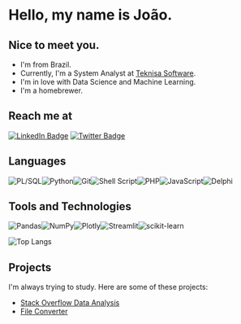 # Hello, my name is João.
## Nice to meet you.

- I'm from Brazil.
- Currently, I'm a System Analyst at [Teknisa Software](https://www.teknisa.com/).
- I'm in love with Data Science and Machine Learning.
- I'm a homebrewer.

## Reach me at
[![LinkedIn Badge](https://img.shields.io/badge/LinkedIn-Profile-informational?style=flat&logo=linkedin&logoColor=white&color=0D76A8)](https://www.linkedin.com/in/jpaulorc/)
[![Twitter Badge](https://img.shields.io/badge/Twitter-Profile-informational?style=flat&logo=twitter&logoColor=white&color=1CA2F1)](https://twitter.com/jpaulorc)

## Languages
<img alt="PL/SQL" src="https://img.shields.io/badge/PLSQL-F80000?style=for-the-badge&logo=oracle&logoColor=black"/><img alt="Python" src="https://img.shields.io/badge/python-%2314354C.svg?style=for-the-badge&logo=python&logoColor=white"/><img alt="Git" src="https://img.shields.io/badge/git-%23F05033.svg?style=for-the-badge&logo=git&logoColor=white"/><img alt="Shell Script" src="https://img.shields.io/badge/shell_script-%23121011.svg?style=for-the-badge&logo=gnu-bash&logoColor=white"/><img alt="PHP" src="https://img.shields.io/badge/PHP-777BB4?style=for-the-badge&logo=php&logoColor=white"/><img alt="JavaScript" src="https://img.shields.io/badge/JavaScript-323330?style=for-the-badge&logo=javascript&logoColor=F7DF1E"/><img alt="Delphi" src="https://img.shields.io/badge/Delphi-B22222?style=for-the-badge&logo=delphi&logoColor=white"/>

## Tools and Technologies
<img alt="Pandas" src="https://img.shields.io/badge/pandas-%23150458.svg?style=for-the-badge&logo=pandas&logoColor=white"/><img alt="NumPy" src="https://img.shields.io/badge/numpy-%23013243.svg?style=for-the-badge&logo=numpy&logoColor=white"/><img alt="Plotly" src="https://img.shields.io/badge/Plotly-239120?style=for-the-badge&logo=plotly&logoColor=white"/><img alt="Streamlit" src="https://img.shields.io/badge/Streamlit-FF4B4B?style=for-the-badge&logo=Streamlit&logoColor=white"/><img alt="scikit-learn" src="https://img.shields.io/badge/scikit_learn-F7931E?style=for-the-badge&logo=scikit-learn&logoColor=white"/>


![Top Langs](https://github-readme-stats.vercel.app/api/top-langs/?username=jpaulorc&layout=compact&theme=dracula&title_color=White)

## Projects 
I'm always trying to study. Here are some of these projects:
- [Stack Overflow Data Analysis](https://github.com/jpaulorc/streamlit_stackoverflow)
- [File Converter](https://github.com/jpaulorc/csv_converter)